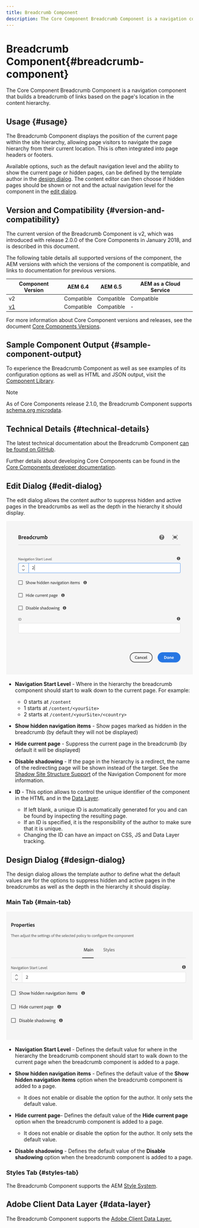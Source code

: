```yaml
---
title: Breadcrumb Component
description: The Core Component Breadcrumb Component is a navigation component that builds a breadcrumb of links based on the page's location in the content hierarchy.
---
```


# Breadcrumb Component{#breadcrumb-component}

The Core Component Breadcrumb Component is a navigation component that builds a breadcrumb of links based on the page's location in the content hierarchy.

## Usage {#usage}

The Breadcrumb Component displays the position of the current page within the site hierarchy, allowing page visitors to navigate the page hierarchy from their current location. This is often integrated into page headers or footers.

Available options, such as the default navigation level and the ability to show the current page or hidden pages, can be defined by the template author in the [design dialog](#design-dialog). The content editor can then choose if hidden pages should be shown or not and the actual navigation level for the component in the [edit dialog](#edit-dialog).

## Version and Compatibility {#version-and-compatibility}

The current version of the Breadcrumb Component is v2, which was introduced with release 2.0.0 of the Core Components in January 2018, and is described in this document.

The following table details all supported versions of the component, the AEM versions with which the versions of the component is compatible, and links to documentation for previous versions.

|Component Version|AEM 6.4|AEM 6.5|AEM as a Cloud Service|
|--- | --- |--- |---|
|v2|Compatible|Compatible|Compatible|
|[v1](v1/breadcrumb-v1.md)|Compatible|Compatible|-|

For more information about Core Component versions and releases, see the document [Core Components Versions](/help/versions.md).

## Sample Component Output {#sample-component-output}

To experience the Breadcrumb Component as well as see examples of its configuration options as well as HTML and JSON output, visit the [Component Library](https://adobe.com/go/aem_cmp_library_breadcrumb).

>[!NOTE]
>
>As of Core Components release 2.1.0, the Breadcrumb Component supports [schema.org microdata](https://schema.org/BreadcrumbList).

## Technical Details {#technical-details}

The latest technical documentation about the Breadcrumb Component [can be found on GitHub](https://adobe.com/go/aem_cmp_tech_breadcrumb_v2).

Further details about developing Core Components can be found in the [Core Components developer documentation](/help/developing/overview.md).

## Edit Dialog {#edit-dialog}

The edit dialog allows the content author to suppress hidden and active pages in the breadcrumbs as well as the depth in the hierarchy it should display.

![Breadcrumb component edit dialog](/help/assets/breadcrumb-edit.png)

* **Navigation Start Level** - Where in the hierarchy the breadcrumb component should start to walk down to the current page. For example:

    * 0 starts at `/content`  
    * 1 starts at `/content/<yourSite>`
    * 2 starts at `/content/<yourSite>/<country>`

* **Show hidden navigation items** - Show pages marked as hidden in the breadcrumb (by default they will not be displayed)
* **Hide current page** - Suppress the current page in the breadcrumb (by default it will be displayed)
* **Disable shadowing** - If the page in the hierarchy is a redirect, the name of the redirecting page will be shown instead of the target. See the [Shadow Site Structure Support](navigation.md#shadow-structure) of the Navigation Component for more information.
* **ID** - This option allows to control the unique identifier of the component in the HTML and in the [Data Layer](/help/developing/data-layer/overview.md).
  * If left blank, a unique ID is automatically generated for you and can be found by inspecting the resulting page.
  * If an ID is specified, it is the responsibility of the author to make sure that it is unique.
  * Changing the ID can have an impact on CSS, JS and Data Layer tracking.

## Design Dialog {#design-dialog}

The design dialog allows the template author to define what the default values are for the options to suppress hidden and active pages in the breadcrumbs as well as the depth in the hierarchy it should display.

### Main Tab {#main-tab}

![](/help/assets/breadcrumb-design.png)

* **Navigation Start Level** - Defines the default value for where in the hierarchy the breadcrumb component should start to walk down to the current page when the breadcrumb component is added to a page.
* **Show hidden navigation items** - Defines the default value of the **Show hidden navigation items** option when the breadcrumb component is added to a page.

    * It does not enable or disable the option for the author. It only sets the default value.

* **Hide current page**- Defines the default value of the **Hide current page** option when the breadcrumb component is added to a page.

    * It does not enable or disable the option for the author. It only sets the default value.

* **Disable shadowing** - Defines the default value of the **Disable shadowing** option when the breadcrumb component is added to a page.

### Styles Tab {#styles-tab}

The Breadcrumb Component supports the AEM [Style System](/help/get-started/authoring.md#component-styling).

## Adobe Client Data Layer {#data-layer}

The Breadcrumb Component supports the [Adobe Client Data Layer.](/help/developing/data-layer/overview.md)
